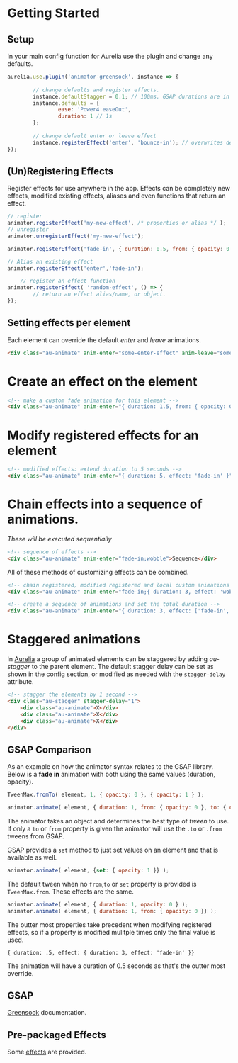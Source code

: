 # Getting Started

## Setup

In your main config function for Aurelia use the plugin and change any defaults.
```javascript
aurelia.use.plugin('animator-greensock', instance => {
        
        // change defaults and register effects.
        instance.defaultStagger = 0.1; // 100ms. GSAP durations are in seconds
        instance.defaults = {
                ease: 'Power4.easeOut',
                duration: 1 // 1s
        };
        
        // change default enter or leave effect
        instance.registerEffect('enter', 'bounce-in'); // overwrites default enter animation
});
```

## (Un)Registering Effects

Register effects for use anywhere in the app. Effects can be completely new effects, modified existing effects, aliases and even functions that return an effect.

```javascript
// register
animator.registerEffect('my-new-effect', /* properties or alias */ );
// unregister
animator.unregisterEffect('my-new-effect'); 
```

```javascript
animator.registerEffect('fade-in', { duration: 0.5, from: { opacity: 0 } );

// Alias an existing effect
animator.registerEffect('enter','fade-in');
```

```javascript
    // register an effect function
animator.registerEffect( 'random-effect', () => {
        // return an effect alias/name, or object.
});
```

## Setting effects per element

Each element can override the default _enter_ and _leave_ animations.

```html
<div class="au-animate" anim-enter="some-enter-effect" anim-leave="some-leave-effect">Customized</div>
```

# Create an effect on the element 
```html
<!-- make a custom fade animation for this element -->
<div class="au-animate" anim-enter="{ duration: 1.5, from: { opacity: 0 }, to: { opacity: .6 } }">Faded</div>
```

# Modify registered effects for an element
```html
<!-- modified effects: extend duration to 5 seconds -->
<div class="au-animate" anim-enter="{ duration: 5, effect: 'fade-in' }">Modified</div>
```

# Chain effects into a sequence of animations.
_These will be executed sequentially_
```html
<!-- sequence of effects -->
<div class="au-animate" anim-enter="fade-in;wobble">Sequence</div>
```

All of these methods of customizing effects can be combined.
```html
<!-- chain registered, modified registered and local custom animations !-->
<div class="au-animate" anim-enter="fade-in;{ duration: 3, effect: 'wobble' };{ duration: 1, to: { x: '+=20' } }">Mix</div>

<!-- create a sequence of animations and set the total duration -->
<div class="au-animate" anim-enter="{ duration: 3, effect: ['fade-in','wobble'] }">3 seconds-ish</div>  
```

# Staggered animations

In [Aurelia](http://aurelia.io) a group of animated elements can be staggered by adding _au-stagger_ to the parent element. The default stagger delay can be set as shown in the config section, or modified as needed with the `stagger-delay` attribute.

```html
<!-- stagger the elements by 1 second -->
<div class="au-stagger" stagger-delay="1">
    <div class="au-animate">X</div>
    <div class="au-animate">X</div>
    <div class="au-animate">X</div>
</div>
```

## GSAP Comparison

As an example on how the animator syntax relates to the GSAP library. Below is a **fade in** animation with both using the same values (duration, opacity).

```javascript
TweenMax.fromTo( element, 1, { opacity: 0 }, { opacity: 1 } );
```

```javascript
animator.animate( element, { duration: 1, from: { opacity: 0 }, to: { opacity: 1 } } );
```

The animator takes an object and determines the best type of _tween_ to use. If only a `to` or `from` property is given the animator will use the `.to` or `.from` tweens from GSAP. 

GSAP provides a `set` method to just set values on an element and that is available as well.
```javascript
animator.animate( element, {set: { opacity: 1 }} );
```

The default tween when no `from`,`to` or `set` property is provided is `TweenMax.from`. These effects are the same.
```javascript
animator.animate( element, { duration: 1, opacity: 0 } );
animator.animate( element, { duration: 1, from: { opacity: 0 }} );
```  

The outter most properties take precedent when modifying registered effects, so if a property is modified mulitple times only the final value is used.

`{ duration: .5, effect: { duration: 3, effect: 'fade-in' }}`

The animation will have a duration of 0.5 seconds as that's the outter most override.


## GSAP

[Greensock](http://greensock.com/docs/#/HTML5/) documentation. 

## Pre-packaged Effects

Some [effects](src/effects.js) are provided.
